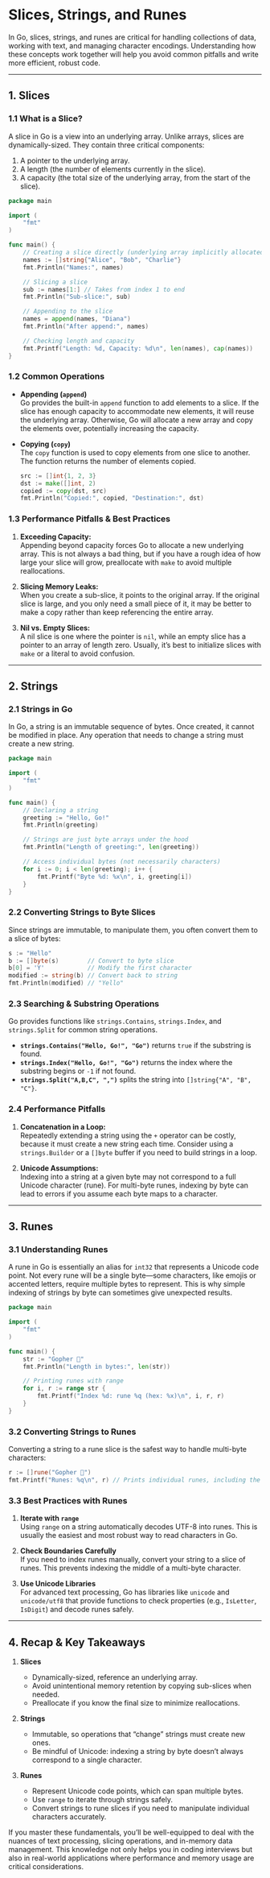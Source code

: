 # **Slices, Strings, and Runes**

In Go, slices, strings, and runes are critical for handling collections of data, working with text, and managing character encodings. Understanding how these concepts work together will help you avoid common pitfalls and write more efficient, robust code.

---

## **1. Slices**

### **1.1 What is a Slice?**
A slice in Go is a view into an underlying array. Unlike arrays, slices are dynamically-sized. They contain three critical components:  
1. A pointer to the underlying array.  
2. A length (the number of elements currently in the slice).  
3. A capacity (the total size of the underlying array, from the start of the slice).

```go
package main

import (
    "fmt"
)

func main() {
    // Creating a slice directly (underlying array implicitly allocated)
    names := []string{"Alice", "Bob", "Charlie"}
    fmt.Println("Names:", names)

    // Slicing a slice
    sub := names[1:] // Takes from index 1 to end
    fmt.Println("Sub-slice:", sub)

    // Appending to the slice
    names = append(names, "Diana")
    fmt.Println("After append:", names)

    // Checking length and capacity
    fmt.Printf("Length: %d, Capacity: %d\n", len(names), cap(names))
}
```

### **1.2 Common Operations**
- **Appending (`append`)**  
  Go provides the built-in `append` function to add elements to a slice. If the slice has enough capacity to accommodate new elements, it will reuse the underlying array. Otherwise, Go will allocate a new array and copy the elements over, potentially increasing the capacity.

- **Copying (`copy`)**  
  The `copy` function is used to copy elements from one slice to another. The function returns the number of elements copied.

  ```go
  src := []int{1, 2, 3}
  dst := make([]int, 2)
  copied := copy(dst, src)
  fmt.Println("Copied:", copied, "Destination:", dst)
  ```

### **1.3 Performance Pitfalls & Best Practices**
1. **Exceeding Capacity:**  
   Appending beyond capacity forces Go to allocate a new underlying array. This is not always a bad thing, but if you have a rough idea of how large your slice will grow, preallocate with `make` to avoid multiple reallocations.

2. **Slicing Memory Leaks:**  
   When you create a sub-slice, it points to the original array. If the original slice is large, and you only need a small piece of it, it may be better to make a copy rather than keep referencing the entire array.

3. **Nil vs. Empty Slices:**  
   A nil slice is one where the pointer is `nil`, while an empty slice has a pointer to an array of length zero. Usually, it’s best to initialize slices with `make` or a literal to avoid confusion.

---

## **2. Strings**

### **2.1 Strings in Go**
In Go, a string is an immutable sequence of bytes. Once created, it cannot be modified in place. Any operation that needs to change a string must create a new string.

```go
package main

import (
    "fmt"
)

func main() {
    // Declaring a string
    greeting := "Hello, Go!"
    fmt.Println(greeting)

    // Strings are just byte arrays under the hood
    fmt.Println("Length of greeting:", len(greeting))

    // Access individual bytes (not necessarily characters)
    for i := 0; i < len(greeting); i++ {
        fmt.Printf("Byte %d: %x\n", i, greeting[i])
    }
}
```

### **2.2 Converting Strings to Byte Slices**
Since strings are immutable, to manipulate them, you often convert them to a slice of bytes:

```go
s := "Hello"
b := []byte(s)        // Convert to byte slice
b[0] = 'Y'            // Modify the first character
modified := string(b) // Convert back to string
fmt.Println(modified) // "Yello"
```

### **2.3 Searching & Substring Operations**
Go provides functions like `strings.Contains`, `strings.Index`, and `strings.Split` for common string operations.  
- **`strings.Contains("Hello, Go!", "Go")`** returns `true` if the substring is found.  
- **`strings.Index("Hello, Go!", "Go")`** returns the index where the substring begins or `-1` if not found.  
- **`strings.Split("A,B,C", ",")`** splits the string into `[]string{"A", "B", "C"}`.

### **2.4 Performance Pitfalls**
1. **Concatenation in a Loop:**  
   Repeatedly extending a string using the `+` operator can be costly, because it must create a new string each time. Consider using a `strings.Builder` or a `[]byte` buffer if you need to build strings in a loop.

2. **Unicode Assumptions:**  
   Indexing into a string at a given byte may not correspond to a full Unicode character (rune). For multi-byte runes, indexing by byte can lead to errors if you assume each byte maps to a character.

---

## **3. Runes**

### **3.1 Understanding Runes**
A rune in Go is essentially an alias for `int32` that represents a Unicode code point. Not every rune will be a single byte—some characters, like emojis or accented letters, require multiple bytes to represent. This is why simple indexing of strings by byte can sometimes give unexpected results.

```go
package main

import (
    "fmt"
)

func main() {
    str := "Gopher 🐹"
    fmt.Println("Length in bytes:", len(str))

    // Printing runes with range
    for i, r := range str {
        fmt.Printf("Index %d: rune %q (hex: %x)\n", i, r, r)
    }
}
```

### **3.2 Converting Strings to Runes**
Converting a string to a rune slice is the safest way to handle multi-byte characters:

```go
r := []rune("Gopher 🐹")
fmt.Printf("Runes: %q\n", r) // Prints individual runes, including the emoji
```

### **3.3 Best Practices with Runes**
1. **Iterate with `range`**  
   Using `range` on a string automatically decodes UTF-8 into runes. This is usually the easiest and most robust way to read characters in Go.

2. **Check Boundaries Carefully**  
   If you need to index runes manually, convert your string to a slice of runes. This prevents indexing the middle of a multi-byte character.

3. **Use Unicode Libraries**  
   For advanced text processing, Go has libraries like `unicode` and `unicode/utf8` that provide functions to check properties (e.g., `IsLetter`, `IsDigit`) and decode runes safely.

---

## **4. Recap & Key Takeaways**

1. **Slices**  
   - Dynamically-sized, reference an underlying array.  
   - Avoid unintentional memory retention by copying sub-slices when needed.  
   - Preallocate if you know the final size to minimize reallocations.

2. **Strings**  
   - Immutable, so operations that “change” strings must create new ones.  
   - Be mindful of Unicode: indexing a string by byte doesn’t always correspond to a single character.

3. **Runes**  
   - Represent Unicode code points, which can span multiple bytes.  
   - Use `range` to iterate through strings safely.  
   - Convert strings to rune slices if you need to manipulate individual characters accurately.

If you master these fundamentals, you’ll be well-equipped to deal with the nuances of text processing, slicing operations, and in-memory data management. This knowledge not only helps you in coding interviews but also in real-world applications where performance and memory usage are critical considerations.